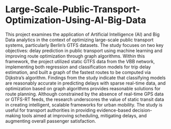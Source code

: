 # Large-Scale-Public-Transport-Optimization-Using-AI-Big-Data

This project examines the application of Artificial Intelligence (AI) and Big Data analytics in the context of optimizing large-scale public transport systems, particularly Berlin’s GTFS datasets. The study focuses on two key objectives: delay prediction in public transport using machine learning and improving route optimization through graph algorithms. Within this framework, the project utilized static GTFS data from the VBB network, implementing both regression and classification models for trip delay estimation, and built a graph of the fastest routes to be computed via Dijkstra’s algorithm. Findings from the study indicate that classifying models are reasonably accurate in predicting delays with sparse real-time data, and optimization based on graph algorithms provides reasonable solutions for route planning. Although constrained by the absence of real-time GPS data or GTFS-RT feeds, the research underscores the value of static transit data in creating intelligent, scalable frameworks for urban mobility. The study is useful for transport authorities in providing evidence-based decision-making tools aimed at improving scheduling, mitigating delays, and augmenting overall passenger satisfaction.
